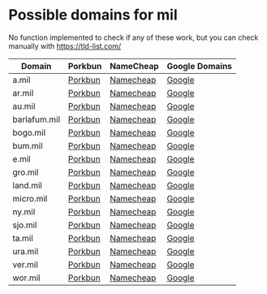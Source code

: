 # Possible domains for mil

No function implemented to check if any of these work, but you can check manually with https://tld-list.com/

| Domain | Porkbun | NameCheap | Google Domains |
|---|---|---|---|
| a.mil | [Porkbun](https://porkbun.com/checkout/search?prb=e814663da1&tlds=&idnLanguage=&search=search&q=a.mil) | [Namecheap](https://www.namecheap.com/domains/registration/results/?domain=a.mil) | [Google](https://domains.google.com/registrar/search?searchTerm=a.mil) |
| ar.mil | [Porkbun](https://porkbun.com/checkout/search?prb=e814663da1&tlds=&idnLanguage=&search=search&q=ar.mil) | [Namecheap](https://www.namecheap.com/domains/registration/results/?domain=ar.mil) | [Google](https://domains.google.com/registrar/search?searchTerm=ar.mil) |
| au.mil | [Porkbun](https://porkbun.com/checkout/search?prb=e814663da1&tlds=&idnLanguage=&search=search&q=au.mil) | [Namecheap](https://www.namecheap.com/domains/registration/results/?domain=au.mil) | [Google](https://domains.google.com/registrar/search?searchTerm=au.mil) |
| barlafum.mil | [Porkbun](https://porkbun.com/checkout/search?prb=e814663da1&tlds=&idnLanguage=&search=search&q=barlafum.mil) | [Namecheap](https://www.namecheap.com/domains/registration/results/?domain=barlafum.mil) | [Google](https://domains.google.com/registrar/search?searchTerm=barlafum.mil) |
| bogo.mil | [Porkbun](https://porkbun.com/checkout/search?prb=e814663da1&tlds=&idnLanguage=&search=search&q=bogo.mil) | [Namecheap](https://www.namecheap.com/domains/registration/results/?domain=bogo.mil) | [Google](https://domains.google.com/registrar/search?searchTerm=bogo.mil) |
| bum.mil | [Porkbun](https://porkbun.com/checkout/search?prb=e814663da1&tlds=&idnLanguage=&search=search&q=bum.mil) | [Namecheap](https://www.namecheap.com/domains/registration/results/?domain=bum.mil) | [Google](https://domains.google.com/registrar/search?searchTerm=bum.mil) |
| e.mil | [Porkbun](https://porkbun.com/checkout/search?prb=e814663da1&tlds=&idnLanguage=&search=search&q=e.mil) | [Namecheap](https://www.namecheap.com/domains/registration/results/?domain=e.mil) | [Google](https://domains.google.com/registrar/search?searchTerm=e.mil) |
| gro.mil | [Porkbun](https://porkbun.com/checkout/search?prb=e814663da1&tlds=&idnLanguage=&search=search&q=gro.mil) | [Namecheap](https://www.namecheap.com/domains/registration/results/?domain=gro.mil) | [Google](https://domains.google.com/registrar/search?searchTerm=gro.mil) |
| land.mil | [Porkbun](https://porkbun.com/checkout/search?prb=e814663da1&tlds=&idnLanguage=&search=search&q=land.mil) | [Namecheap](https://www.namecheap.com/domains/registration/results/?domain=land.mil) | [Google](https://domains.google.com/registrar/search?searchTerm=land.mil) |
| micro.mil | [Porkbun](https://porkbun.com/checkout/search?prb=e814663da1&tlds=&idnLanguage=&search=search&q=micro.mil) | [Namecheap](https://www.namecheap.com/domains/registration/results/?domain=micro.mil) | [Google](https://domains.google.com/registrar/search?searchTerm=micro.mil) |
| ny.mil | [Porkbun](https://porkbun.com/checkout/search?prb=e814663da1&tlds=&idnLanguage=&search=search&q=ny.mil) | [Namecheap](https://www.namecheap.com/domains/registration/results/?domain=ny.mil) | [Google](https://domains.google.com/registrar/search?searchTerm=ny.mil) |
| sjo.mil | [Porkbun](https://porkbun.com/checkout/search?prb=e814663da1&tlds=&idnLanguage=&search=search&q=sjo.mil) | [Namecheap](https://www.namecheap.com/domains/registration/results/?domain=sjo.mil) | [Google](https://domains.google.com/registrar/search?searchTerm=sjo.mil) |
| ta.mil | [Porkbun](https://porkbun.com/checkout/search?prb=e814663da1&tlds=&idnLanguage=&search=search&q=ta.mil) | [Namecheap](https://www.namecheap.com/domains/registration/results/?domain=ta.mil) | [Google](https://domains.google.com/registrar/search?searchTerm=ta.mil) |
| ura.mil | [Porkbun](https://porkbun.com/checkout/search?prb=e814663da1&tlds=&idnLanguage=&search=search&q=ura.mil) | [Namecheap](https://www.namecheap.com/domains/registration/results/?domain=ura.mil) | [Google](https://domains.google.com/registrar/search?searchTerm=ura.mil) |
| ver.mil | [Porkbun](https://porkbun.com/checkout/search?prb=e814663da1&tlds=&idnLanguage=&search=search&q=ver.mil) | [Namecheap](https://www.namecheap.com/domains/registration/results/?domain=ver.mil) | [Google](https://domains.google.com/registrar/search?searchTerm=ver.mil) |
| wor.mil | [Porkbun](https://porkbun.com/checkout/search?prb=e814663da1&tlds=&idnLanguage=&search=search&q=wor.mil) | [Namecheap](https://www.namecheap.com/domains/registration/results/?domain=wor.mil) | [Google](https://domains.google.com/registrar/search?searchTerm=wor.mil) |
